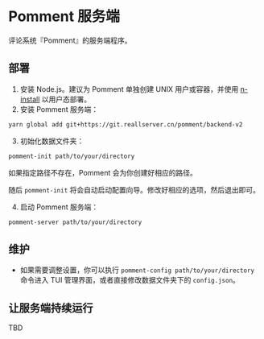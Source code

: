 # Pomment 服务端

评论系统『Pomment』的服务端程序。

## 部署

1. 安装 Node.js。建议为 Pomment 单独创建 UNIX 用户或容器，并使用 [n-install](https://github.com/tj/n) 以用户态部署。
2. 安装 Pomment 服务端：

```bash
yarn global add git+https://git.reallserver.cn/pomment/backend-v2
```

3. 初始化数据文件夹：

```bash
pomment-init path/to/your/directory
```

如果指定路径不存在，Pomment 会为你创建好相应的路径。

随后 `pomment-init` 将会自动启动配置向导。修改好相应的选项，然后退出即可。

4. 启动 Pomment 服务端：

```bash
pomment-server path/to/your/directory
```

## 维护

* 如果需要调整设置，你可以执行 `pomment-config path/to/your/directory` 命令进入 TUI 管理界面，或者直接修改数据文件夹下的 `config.json`。

## 让服务端持续运行

TBD